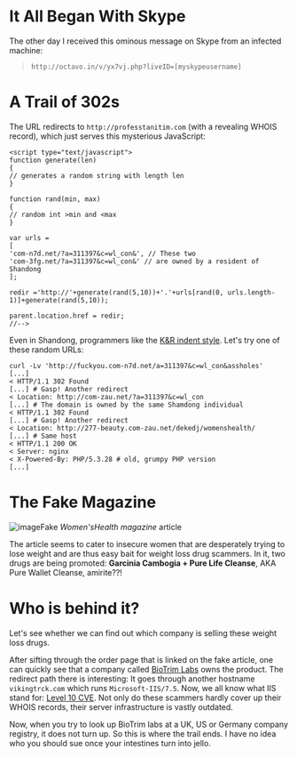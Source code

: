 # It All Began With Skype

The other day I received this ominous message on Skype from an infected machine:

> `http://octavo.in/v/yx7vj.php?liveID=[myskypeusername]`

# A Trail of 302s

The URL redirects to `http://professtanitim.com` (with a revealing WHOIS record), which just serves this mysterious JavaScript:

```
<script type="text/javascript"> 
function generate(len)
{
// generates a random string with length len
}

function rand(min, max) 
{ 
// random int >min and <max
} 

var urls = 
[ 
'com-n7d.net/?a=311397&c=wl_con&', // These two
'com-3fg.net/?a=311397&c=wl_con&' // are owned by a resident of Shandong
]; 

redir ='http://'+generate(rand(5,10))+'.'+urls[rand(0, urls.length-1)]+generate(rand(5,10));

parent.location.href = redir; 
//--> 
```

Even in Shandong, programmers like the [K&R indent style](https://en.wikipedia.org/wiki/Indent_style#K.26R_style). Let's try one of these random URLs:

```
curl -Lv 'http://fuckyou.com-n7d.net/a=311397&c=wl_con&assholes'
[...]
< HTTP/1.1 302 Found
[...] # Gasp! Another redirect
< Location: http://com-zau.net/?a=311397&c=wl_con
[...] # The domain is owned by the same Shamdong individual
< HTTP/1.1 302 Found
[...] # Gasp! Another redirect
< Location: http://277-beauty.com-zau.net/dekedj/womenshealth/
[...] # Same host
< HTTP/1.1 200 OK
< Server: nginx
< X-Powered-By: PHP/5.3.28 # old, grumpy PHP version
[...]
```

# The Fake Magazine

![image](http://i.imgur.com/wqCEb1o.png)Fake _Women'sHealth magazine_ article

The article seems to cater to insecure women that are desperately trying to lose weight and are thus easy bait for weight loss drug scammers. In it, two drugs are being promoted: __Garcinia Cambogia + Pure Life Cleanse__, AKA Pure Wallet Cleanse, amirite??!

# Who is behind it?

Let's see whether we can find out which company is selling these weight loss drugs.

After sifting through the order page that is linked on the fake article, one can quickly see that a company called [BioTrim Labs](http://biotrimlabs.com) owns the product. The redirect path there is interesting:
It goes through another hostname `vikingtrck.com` which runs `Microsoft-IIS/7.5`. Now, we all know what IIS stand for: [Level 10 CVE](http://www.cvedetails.com/vulnerability-list/vendor_id-26/product_id-3436/version_id-92758/Microsoft-IIS-7.5.html). Not only do these scammers hardly cover up their WHOIS records, their server infrastructure is vastly outdated.

Now, when you try to look up BioTrim labs at a UK, US or Germany company registry, it does not turn up. So this is where the trail ends. I have no idea who you should sue once your intestines turn into jello.
